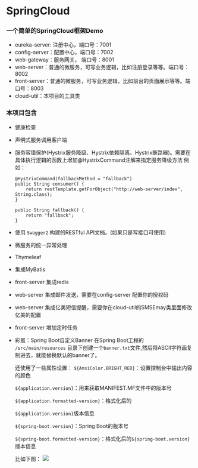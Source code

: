 # SpringCloud

### 一个简单的SpringCloud框架Demo

- eureka-server: 注册中心，端口号：7001
- config-server：配置中心，端口号：7002
- web-gateway：服务网关， 端口号：8001
- web-server：普通的微服务，可写业务逻辑，比如注册登录等等。端口号：8002
- front-server：普通的微服务，可写业务逻辑，比如前台的页面展示等等。端口号：8003
- cloud-util：本项目的工具类

### 本项目包含

- 健康检查
- 声明式服务调用客户端
- 服务容错保护(Hystrix服务降级、Hystrix依赖隔离、Hystrix断路器)。需要在具体执行逻辑的函数上增加@HystrixCommand注解来指定服务降级方法
  例如：
    
    ```
    @HystrixCommand(fallbackMethod = "fallback")
    public String consumer() {
        return restTemplate.getForObject("http://web-server/index", String.class);
    }
    
    public String fallback() {
        return "fallback";
    }
    ```
    
- 使用 `Swagger2` 构建的RESTful API文档。(如果只是写接口可使用)
- 微服务的统一异常处理
- Thymeleaf
- 集成MyBatis
- front-server 集成redis
- web-server 集成邮件发送，需要在config-server 配置你的授权码
- web-server 集成亿美短信提醒，需要你在cloud-util的SMSEmay类里面修改亿美的配置
- front-server 增加定时任务
- 彩蛋：Spring Boot自定义Banner
  在Spring Boot工程的 `/src/main/resources` 目录下创建一个`banner.txt`文件,然后将ASCII字符画复制进去，就能替换默认的banner了。
  
  还使用了一些属性设置：
  `${AnsiColor.BRIGHT_RED}`：设置控制台中输出内容的颜色
  
  `${application.version}`：用来获取MANIFEST.MF文件中的版本号
  
  `${application.formatted-version}`：格式化后的
  
  `${application.version}`版本信息
  
  `${spring-boot.version}`：Spring Boot的版本号
  
  `${spring-boot.formatted-version}`：格式化后的`${spring-boot.version}`版本信息
  
  比如下图：
  ![](http://litxiaosa.oss-cn-shanghai.aliyuncs.com/hexo/85B7E8D6-C4D3-474B-9CBB-801954CD3F42.png)
  
  ```
  




